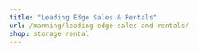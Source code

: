 ```yaml
---
title: "Leading Edge Sales & Rentals"
url: /manning/leading-edge-sales-and-rentals/
shop: storage rental
---
```

